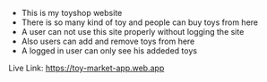 * This is my toyshop website
* There is so many kind of toy and people can buy toys from here
* A user can not use this site properly without logging the site
* Also users can add and remove toys from here
* A logged in user can only see his addeded toys

Live Link: https://toy-market-app.web.app
